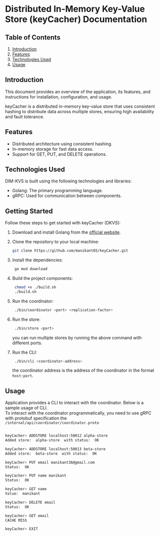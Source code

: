 # Distributed In-Memory Key-Value Store (keyCacher) Documentation

## Table of Contents

1. [Introduction](#introduction)
2. [Features](#features)
3. [Technologies Used](#technologies-used)
   <!-- 4. [Getting Started](#getting-started) -->
   <!-- 5. [Configuration](#configuration) -->
4. [Usage](#usage)
   <!-- 7. [API Reference](#api-reference) -->
   <!-- 8. [Contributing](#contributing) -->
<!-- 11. [License](#license) -->

## Introduction

This document provides an overview of the application, its features, and instructions for installation, configuration, and usage.

keyCacher is a distributed in-memory key-value store that uses consistent hashing to distribute data across multiple stores, ensuring high availability and fault tolerance.

## Features

- Distributed architecture using consistent hashing.
- In-memory storage for fast data access.
- Support for GET, PUT, and DELETE operations.
  <!-- - Data replication for fault tolerance. -->
  <!-- - TLS encryption for secure communication. -->

## Technologies Used

DIM-KVS is built using the following technologies and libraries:

- Golang: The primary programming language.
- gRPC: Used for communication between components.
  <!-- - TLS: For secure communication. -->
  <!-- - (List any other technologies or libraries you used) -->

## Getting Started

Follow these steps to get started with keyCacher (DKVS):

1. Download and install Golang from the [official website](https://golang.org/dl/).

2. Clone the repository to your local machine:

   ```bash
   git clone https://github.com/manikant65/keyCacher.git
   ```

3. Install the dependencies:

   ```bash
    go mod download
   ```

4. Build the project components:

   ```bash
    chmod +x ./build.sh
    ./build.sh
   ```

5. Run the coordinator:

   ```bash
    ./bin/coordinator <port> <replication-factor>
   ```

6. Run the store:

   ```bash
    ./bin/store <port>
   ```

   you can run multiple stores by running the above command with different ports.

7. Run the CLI:

   ```bash
    ./bin/cli <coordinator-address>
   ```

   the coordinator address is the address of the coordinator in the format `host:port`.

## Usage

Application provides a CLI to interact with the coordinator. Below is a sample usage of CLI.  
To interact with the coordinator programmatically, you need to use gRPC with protobuf specification the `/internal/api/coordinator/coordinator.proto`

```bash

keyCacher> ADDSTORE localhost:50012 alpha-store
Added store:  alpha-store  with status:  OK

keyCacher> ADDSTORE localhost:50013 beta-store
Added store:  beta-store  with status:  OK

keyCacher> PUT email manikant36@gmail.com
Status:  OK

keyCacher> PUT name manikant
Status:  OK

keyCacher> GET name
Value:  manikant

keyCacher> DELETE email
Status:  OK

keyCacher> GET email
CACHE MISS

keyCacher> EXIT
```














